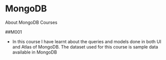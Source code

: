 # MongoDB
About MongoDB Courses

##M001

* In this course I have learnt about the queries and models done in both UI and Atlas of MongoDB. The dataset used for this course is sample data available in MongoDB 
